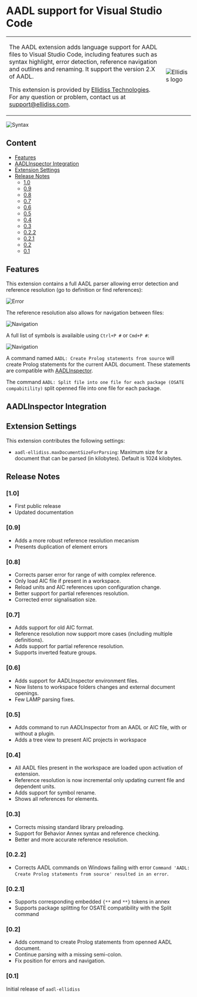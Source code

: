 # AADL support for Visual Studio Code

<table>
<tr>
<td>
    <p>
    The AADL extension adds language support for AADL files to Visual Studio Code, including features such as syntax highlight, error detection, reference navigation and outlines and renaming. It support the version 2.X of AADL.
    </p>
    <p>
    This extension is provided by <a href="https://www.ellidiss.com">Ellidiss Technologies</a>. For any question or problem,  contact us at <a href="mailto:support@ellidiss.com">support@ellidiss.com</a>.
    </p>
</td>
<td> <img src="https://www.ellidiss.fr/public/chrome/site/logoEllidiss.png" alt="Ellidiss logo"/> </td>
</tr>
</table>

![Syntax](assets/syntax.webp)

## Content

- [Features](#Features)
- [AADLInspector Integration](#AADLInspector-Integration)
- [Extension Settings](#Extension-Settings)
- [Release Notes](#Release-Notes)
  - [1.0](#10)
  - [0.9](#09)
  - [0.8](#08)
  - [0.7](#07)
  - [0.6](#06)
  - [0.5](#05)
  - [0.4](#04)
  - [0.3](#03)
  - [0.2.2](#022)
  - [0.2.1](#021)
  - [0.2](#02)
  - [0.1](#01)

## Features

This extension contains a full AADL parser allowing error detection and reference resolution (go to definition or find references):

![Error](assets/errors.webp)

The reference resolution also allows for navigation between files:

![Navigation](assets/navigation.webp)

A full list of symbols is availaible using `Ctrl+P #` or `Cmd+P #`:

![Navigation](assets/symbols.webp)

A command named `AADL: Create Prolog statements from source` will create Prolog statements for the current AADL document. These statements are compatible with [AADLInspector](https://www.ellidiss.com/products/aadl-inspector/#1602496553568-50349c49-b4ce1b55-4004).

The command `AADL: Split file into one file for each package (OSATE compabitility)` split openned file into one file for each package.

## AADLInspector Integration

## Extension Settings

This extension contributes the following settings:

* `aadl-ellidiss.maxDocumentSizeForParsing`: Maximum size for a document that can be parsed (in kilobytes). Default is 1024 kilobytes.

## Release Notes

### [1.0]

- First public release
- Updated documentation

### [0.9]

- Adds a more robust reference resolution mecanism
- Presents duplication of element errors

### [0.8]

- Corrects parser error for range of with complex reference.
- Only load AIC file if present in a workspace.
- Reload units and AIC references upon configuration change.
- Better support for partial references resolution.
- Corrected error signalisation size.

### [0.7]

- Adds support for old AIC format.
- Reference resolution now support more cases (including multiple definitions).
- Adds support for partial reference resolution.
- Supports inverted feature groups.

### [0.6]

- Adds support for AADLInspector environment files.
- Now listens to workspace folders changes and external document openings.
- Few LAMP parsing fixes.

### [0.5]

- Adds command to run AADLInspector from an AADL or AIC file, with or without a plugin.
- Adds a tree view to present AIC projects in workspace

### [0.4]

- All AADL files present in the workspace are loaded upon activation of extension.
- Reference resolution is now incremental only updating current file and dependent units.
- Adds support for symbol rename.
- Shows all references for elements.

### [0.3]

- Corrects missing standard library preloading.
- Support for Behavior Annex syntax and reference checking.
- Better and more accurate reference resolution.

### [0.2.2]

- Corrects AADL commands on Windows failing with error `Command 'AADL: Create Prolog statements from source' resulted in an error`.

### [0.2.1]

- Supports corresponding embedded `{**` and `**}` tokens in annex
- Supports package splitting for OSATE compatibility with the Split command

### [0.2]

- Adds command to create Prolog statements from openned AADL document.
- Continue parsing with a missing semi-colon.
- Fix position for errors and navigation.

### [0.1]

Initial release of `aadl-ellidiss`
